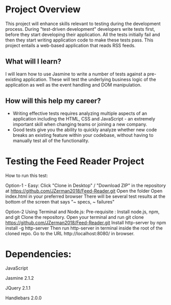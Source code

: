 # Project Overview

This project will enhance skills relevant to testing during the development process. During "test-driven development" developers write tests first, before they start developing their application. All the tests initially fail and then they start writing application code to make these tests pass. This project entails a web-based application that reads RSS feeds.

## What will I learn?

I will learn how to use Jasmine to write a number of tests against a pre-existing application. These will test the underlying business logic of the application as well as the event handling and DOM manipulation.


## How will this help my career?

* Writing effective tests requires analyzing multiple aspects of an application including the HTML, CSS and JavaScript - an extremely important skill when changing teams or joining a new company.
* Good tests give you the ability to quickly analyze whether new code breaks an existing feature within your codebase, without having to manually test all of the functionality.

# Testing the Feed Reader Project

How to run this test:

Option-1 - Easy:
Click "Clone in Desktop" / "Download ZIP" in the repository at https://github.com/JZerman2018/Feed-Reader.git
Open the folder
Open index.html in your preferred browser
There will be several test results at the bottom of the screen that says "~ specs, ~ failures"


Option-2 Using Terminal and Node.js:
Pre-requisite : Install node.js, npm, and git
Clone the repository. Open your terminal and run git clone https://github.com/JZerman2018/Feed-Reader.git
Install http-server by npm install -g http-server
Then run http-server in terminal inside the root of the cloned repo.
Go to the URL http://localhost:8080/ in browser.

# Dependencies:

JavaScript

Jasmine 2.1.2

JQuery 2.1.1

Handlebars 2.0.0
